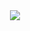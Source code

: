 <div align=center>
  <img align=center src=https://metrics.lecoq.io/SylviaTheNoobCoder?template=classic&people=1&sponsors=1&introduction=1&leetcode=1&isocalendar=1&repositories=1&base=header%2C%20activity%2C%20community%2C%20repositories%2C%20metadata&base.indepth=false&base.hireable=false&base.skip=false&repositories.batch=100&repositories.forks=false&repositories.affiliations=owner&isocalendar=false&isocalendar.duration=half-year&people=false&people.limit=24&people.identicons=false&people.identicons.hide=false&people.size=28&people.types=followers%2C%20following&people.shuffle=false&sponsors=false&sponsors.sections=goal%2C%20list%2C%20about&sponsors.past=false&sponsors.size=24&sponsors.title=Sponsor%20Me!&repositories=false&repositories.pinned=0&repositories.starred=0&repositories.random=0&repositories.order=featured%2C%20pinned%2C%20starred%2C%20random&introduction=false&introduction.title=true&leetcode=false&leetcode.user=SylviaTheNoobCoder&leetcode.sections=solved&leetcode.limit.skills=10&leetcode.limit.recent=2&config.timezone=Asia%2FBangkok)

  </div>
